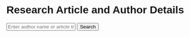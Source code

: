 <!DOCTYPE html>
<html lang="en">
<head>
  <meta charset="UTF-8">
  <meta name="viewport" content="width=device-width, initial-scale=1.0">
  <title>Research Article Search</title>
  <style>
    body {
      font-family: Arial, sans-serif;
      margin: 20px;
    }
    .search-container {
      margin-bottom: 20px;
    }
    .results {
      margin-top: 20px;
    }
    .result-item {
      border: 1px solid #ccc;
      padding: 15px;
      margin-bottom: 15px;
      border-radius: 5px;
    }
    .copy-btn {
      background-color: #4CAF50;
      color: white;
      border: none;
      padding: 5px 10px;
      cursor: pointer;
      border-radius: 3px;
    }
  </style>
</head>
<body>
  <h1>Research Article and Author Details</h1>

  <div class="search-container">
    <input type="text" id="searchQuery" placeholder="Enter author name or article title">
    <button onclick="searchArticles()">Search</button>
  </div>

  <div class="results" id="results"></div>

  <script>
    const apiKey = '1e696708ab7dc6a923779f7cfc51cb00'; // Elsevier API key

    // Function to search articles by author name or title
    function searchArticles() {
      const query = document.getElementById('searchQuery').value;
      if (!query) {
        alert('Please enter a search query');
        return;
      }
      
      // Fetching articles from Elsevier API (ScienceDirect)
      fetch(`https://api.elsevier.com/content/search/sciencedirect?query=${encodeURIComponent(query)}&apiKey=${apiKey}`)
        .then(response => response.json())
        .then(data => {
          // Clear previous results
          const resultsContainer = document.getElementById('results');
          resultsContainer.innerHTML = '';

          // Check if results exist
          if (data && data['search-results'] && data['search-results'].entry.length > 0) {
            // Display results
            data['search-results'].entry.forEach(entry => {
              const title = entry['dc:title'];
              const authors = entry['authors'] ? entry['authors']['author'] : [];
              const publicationName = entry['prism:publicationName'] || 'Publication not available';
              const publicationDate = entry['prism:coverDate'] || 'Date not available';

              let authorList = '';
              authors.forEach(author => {
                const name = author['$'] || 'Name not available';
                const affiliation = author['affiliation'] || 'Institution not available';
                const email = 'Email not available'; // Elsevier API does not provide email in search results

                const authorInfo = `<strong>Name:</strong> ${name}<br><strong>Institution:</strong> ${affiliation}`;
                authorList += `
                  <div class="author-info">
                    ${authorInfo}
                    <button class="copy-btn" onclick="copyToClipboard('${authorInfo}')">Copy</button>
                  </div><br>
                `;
              });

              const resultItem = `
                <div class="result-item">
                  <h3>${title}</h3>
                  <p><strong>Publication:</strong> ${publicationName}</p>
                  <p><strong>Published:</strong> ${publicationDate}</p>
                  ${authorList}
                </div>
              `;
              resultsContainer.innerHTML += resultItem;
            });
          } else {
            resultsContainer.innerHTML = '<p>No results found.</p>';
          }
        })
        .catch(error => {
          console.error('Error fetching data:', error);
        });
    }

    // Function to copy text to clipboard
    function copyToClipboard(text) {
      const tempInput = document.createElement('textarea');
      tempInput.value = text;
      document.body.appendChild(tempInput);
      tempInput.select();
      document.execCommand('copy');
      document.body.removeChild(tempInput);
      alert('Copied to clipboard!');
    }
  </script>
</body>
</html>
